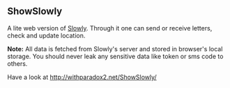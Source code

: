## ShowSlowly

A lite web version of [Slowly](https://www.getslowly.com/en/). Through it one can send or receive letters, check and update location.

**Note:** All data is fetched from Slowly's server and stored in browser's local storage. You should never leak any sensitive data like token or sms code to others.

Have a look at http://withparadox2.net/ShowSlowly/